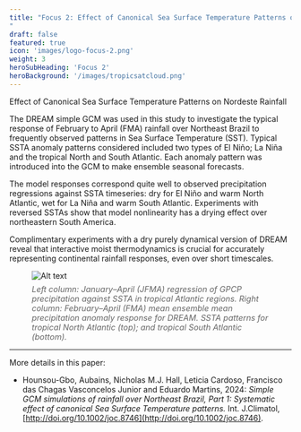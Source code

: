 ```yaml
---
title: "Focus 2: Effect of Canonical Sea Surface Temperature Patterns on Nordeste Rainfall
"
draft: false
featured: true
icon: 'images/logo-focus-2.png'
weight: 3
heroSubHeading: 'Focus 2'
heroBackground: '/images/tropicsatcloud.png'
---
```

Effect of Canonical Sea Surface Temperature Patterns on Nordeste Rainfall

The DREAM simple GCM was used in this study to investigate the typical response of February to April (FMA) rainfall over Northeast Brazil to frequently observed patterns in Sea Surface Temperature (SST). Typical SSTA anomaly patterns considered included two types of El Niño; La Niña and the tropical North and South Atlantic. Each anomaly pattern was introduced into the GCM to make ensemble seasonal forecasts.  

The model responses correspond quite well to observed precipitation regressions against SSTA timeseries: dry for El Niño and warm North Atlantic, wet for La Niña and warm South Atlantic. Experiments with reversed SSTAs show that model nonlinearity has a drying effect over northeastern South America. 

Complimentary experiments with a dry purely dynamical version of DREAM reveal that interactive moist thermodynamics is crucial for accurately representing continental rainfall responses, even over short timescales. 


<figure>
  <img src="/images/fig_2.1.png" alt="Alt text" style="max-width: 800px !important; height: auto !important;" />
<figcaption style="font-style: italic; font-size: 0.9rem; color: #666; margin-top: 0.5em;">
  Left column: January–April (JFMA) regression of GPCP precipitation against SSTA in tropical Atlantic regions. Right column: February–April (FMA) mean ensemble mean precipitation anomaly response for DREAM. SSTA patterns for tropical North Atlantic (top); and tropical South Atlantic (bottom).
</figcaption>
</figure>

---
More details in this paper: 
*  Hounsou-Gbo, Aubains, Nicholas M.J. Hall, Leticia Cardoso, Francisco das Chagas Vasconcelos Junior and Eduardo Martins, 2024: _Simple GCM simulations of rainfall over Northeast Brazil, Part 1: Systematic effect of canonical Sea Surface Temperature patterns._ Int. J.Climatol, [http://doi.org/10.1002/joc.8746](http://doi.org/10.1002/joc.8746).

